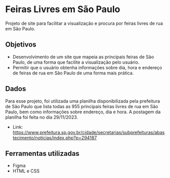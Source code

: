 # Feiras Livres em São Paulo
Projeto de site para facilitar a visualização e procura por feiras livres de rua em São Paulo.

## Objetivos
* Desenvolvimento de um site que mapeia as principais feiras de São Paulo, de uma forma que facilite a visualização pelo usuário.
* Permitir que o usuário obtenha informações sobre dia, hora e endereço de feiras de rua em São Paulo de uma forma mais prática.

## Dados
Para esse projeto, foi utilizada uma planilha disponibilizada pela prefeitura de São Paulo que lista todas as 955 principais feiras livres de rua em São Paulo, bem como informações sobre endereço, dia e hora. A postagem da planilha foi feita no dia 29/11/2023.
* Link: https://www.prefeitura.sp.gov.br/cidade/secretarias/subprefeituras/abastecimento/noticias/index.php?p=294187

## Ferramentas utilizadas
* Figma
* HTML e CSS
